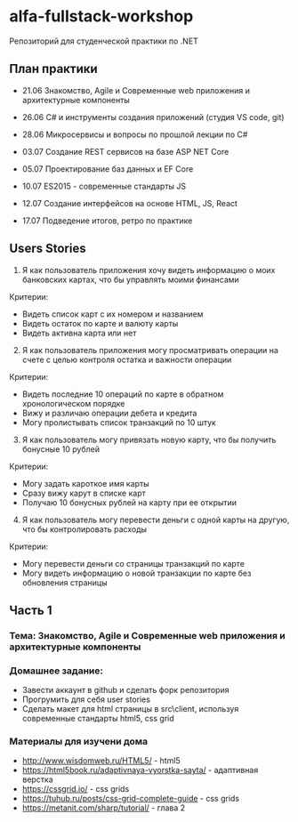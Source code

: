 # alfa-fullstack-workshop
Репозиторий для студенческой практики по .NET

## План практики

- 21.06 Знакомство, Agile и Современные web приложения и архитектурные компоненты

- 26.06 С# и инструменты создания приложений (студия VS code, git)

- 28.06 Микросервисы и вопросы по прошлой лекции по С#

- 03.07 Создание REST сервисов на базе ASP NET Core

- 05.07 Проектирование баз данных и EF Core

- 10.07 ES2015 - современные стандарты JS

- 12.07 Создание интерфейсов на основе HTML, JS, React

- 17.07 Подведение итогов, ретро по практике

## Users Stories

1. Я как пользователь приложения хочу видеть информацию о моих банковских картах, что бы управлять моими финансами

Критерии:

- Видеть список карт с их номером и названием
- Видеть остаток по карте и валюту карты
- Видеть активна карта или нет


2. Я как пользователь приложения могу просматривать операции на счете с целью контроля остатка и важности операции

Критерии:

- Видеть последние 10 операций по карте в обратном хронологическом порядке
- Вижу и различаю операции дебета и кредита
- Могу пролистывать список транзакций по 10 штук

3. Я как пользователь могу привязать новую карту, что бы получить бонусные 10 рублей 

Критерии:

- Могу задать кароткое имя карты
- Сразу вижу карут в списке карт
- Получаю 10 бонусных рублей на карту при ее открытии

4. Я как пользователь могу перевести деньги с одной карты на другую, что бы контролировать расходы

Критерии:

- Могу перевести деньги со страницы транзакций по карте
- Могу видеть информацию о новой транзакции по карте без обновления страницы

## Часть 1 
### Тема: Знакомство, Agile и Современные web приложения и архитектурные компоненты

### Домашнее задание:

- Завести аккаунт в github и сделать форк репозитория
- Прогрумить для себя user stories
- Сделать макет для html страницы в src\client, используя современные стандарты html5, css grid

### Материалы для изучени дома

- http://www.wisdomweb.ru/HTML5/ - html5
- https://html5book.ru/adaptivnaya-vyorstka-sayta/ - адаптивная верстка
- https://cssgrid.io/ - css grids
- https://tuhub.ru/posts/css-grid-complete-guide - css grids
- https://metanit.com/sharp/tutorial/ - глава 2
